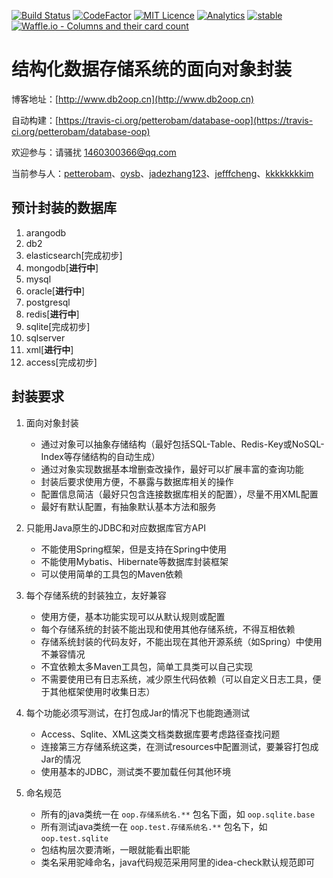 [![Build Status](https://travis-ci.org/petterobam/database-oop.svg?branch=master)](https://travis-ci.org/petterobam/database-oop)
[![CodeFactor](https://www.codefactor.io/repository/github/petterobam/database-oop/badge)](https://www.codefactor.io/repository/github/petterobam/database-oop)
[![MIT Licence](https://badges.frapsoft.com/os/mit/mit.svg?v=103)](https://opensource.org/licenses/mit-license.php)
[![Analytics](https://ga-beacon.appspot.com/UA-85522412-2/welcome-page)](https://github.com/igrigorik/ga-beacon)
[![stable](http://badges.github.io/stability-badges/dist/stable.svg)](http://github.com/badges/stability-badges)
[![Waffle.io - Columns and their card count](https://badge.waffle.io/petterobam/database-oop.png?columns=all)](https://waffle.io/petterobam/database-oop?utm_source=badge)

# 结构化数据存储系统的面向对象封装
博客地址：[http://www.db2oop.cn](http://www.db2oop.cn)

自动构建：[https://travis-ci.org/petterobam/database-oop](https://travis-ci.org/petterobam/database-oop)

欢迎参与：请骚扰 1460300366@qq.com

当前参与人：[petterobam](https://github.com/petterobam)、[oysb](https://github.com/oysb)、[jadezhang123](https://github.com/jadezhang123)、[jefffcheng](https://github.com/jefffcheng)、[kkkkkkkkim](http://www.github.com/kkkkkkkkim)

## 预计封装的数据库

1. arangodb
1. db2
1. elasticsearch[完成初步]
1. mongodb[**进行中**]
1. mysql
1. oracle[**进行中**]
1. postgresql
1. redis[**进行中**]
1. sqlite[完成初步]
1. sqlserver
1. xml[**进行中**]
1. access[完成初步]

## 封装要求

1. 面向对象封装
    - 通过对象可以抽象存储结构（最好包括SQL-Table、Redis-Key或NoSQL-Index等存储结构的自动生成）
    - 通过对象实现数据基本增删查改操作，最好可以扩展丰富的查询功能
    - 封装后要求使用方便，不暴露与数据库相关的操作
    - 配置信息简洁（最好只包含连接数据库相关的配置），尽量不用XML配置
    - 最好有默认配置，有抽象默认基本方法和服务

2. 只能用Java原生的JDBC和对应数据库官方API
    - 不能使用Spring框架，但是支持在Spring中使用
    - 不能使用Mybatis、Hibernate等数据库封装框架
    - 可以使用简单的工具包的Maven依赖

3. 每个存储系统的封装独立，友好兼容
    - 使用方便，基本功能实现可以从默认规则或配置
    - 每个存储系统的封装不能出现和使用其他存储系统，不得互相依赖
    - 存储系统封装的代码友好，不能出现在其他开源系统（如Spring）中使用不兼容情况
    - 不宜依赖太多Maven工具包，简单工具类可以自己实现
    - 不需要使用已有日志系统，减少原生代码依赖（可以自定义日志工具，便于其他框架使用时收集日志）

4. 每个功能必须写测试，在打包成Jar的情况下也能跑通测试
    - Access、Sqlite、XML这类文档类数据库要考虑路径查找问题
    - 连接第三方存储系统这类，在测试resources中配置测试，要兼容打包成Jar的情况
    - 使用基本的JDBC，测试类不要加载任何其他环境

5. 命名规范
    - 所有的java类统一在 ```oop.存储系统名.**``` 包名下面，如 ```oop.sqlite.base```
    - 所有测试java类统一在 ```oop.test.存储系统名.**``` 包名下，如 ```oop.test.sqlite```
    - 包结构层次要清晰，一眼就能看出职能
    - 类名采用驼峰命名，java代码规范采用阿里的idea-check默认规范即可
